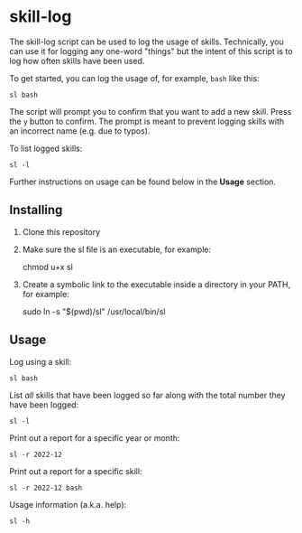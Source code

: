 # skill-log

The skill-log script can be used to log the usage of skills. Technically, you can use it for logging any one-word "things" but the intent of this script is to log how often skills have been used.

To get started, you can log the usage of, for example, `bash` like this:

    sl bash

The script will prompt you to confirm that you want to add a new skill. Press the `y` button to confirm. The prompt is meant to prevent logging skills with an incorrect name (e.g. due to typos).

To list logged skills:

    sl -l

Further instructions on usage can be found below in the **Usage** section.


## Installing

1. Clone this repository
2. Make sure the sl file is an executable, for example:

    chmod u+x sl

3. Create a symbolic link to the executable inside a directory in your PATH, for example:

    sudo ln -s "$(pwd)/sl" /usr/local/bin/sl


## Usage

Log using a skill:

    sl bash

List *all* skills that have been logged so far along with the total number they have been logged:

    sl -l

Print out a report for a specific year or month:

    sl -r 2022-12

Print out a report for a specific skill:

    sl -r 2022-12 bash

Usage information (a.k.a. help):

    sl -h

